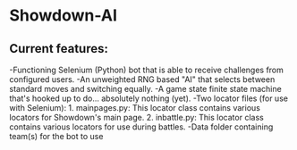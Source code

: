# Showdown-AI


## Current features:
-Functioning Selenium (Python) bot that is able to receive challenges from configured users.
-An unweighted RNG based "AI" that selects between standard moves and switching equally.
-A game state finite state machine that's hooked up to do... absolutely nothing (yet).
-Two locator files (for use with Selenium):
	1. mainpages.py: This locator class contains various locators for Showdown's main page.
	2. inbattle.py: This locator class contains various locators for use during battles.
-Data folder containing team(s) for the bot to use

